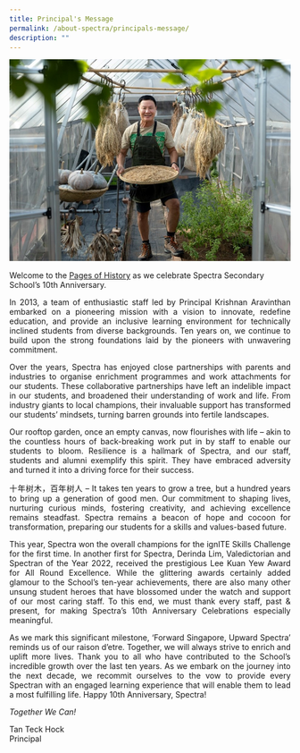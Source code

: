 ```yaml
---
title: Principal's Message
permalink: /about-spectra/principals-message/
description: ""
---
```

<img style="width:1000px" src="/images/mr%20tan%20teck%20hock%202023.jpg">

Welcome to the [Pages of History](https://drive.google.com/file/d/1nhzBStoVA52u9rapzk2uleOxfsC6wRvo/view?usp=drive_link) as we celebrate Spectra Secondary School’s 10th Anniversary.

<p align="justify">In 2013, a team of enthusiastic staff led by Principal Krishnan Aravinthan embarked on a pioneering mission with a vision to innovate, redefine education, and provide an inclusive learning environment for technically inclined students from diverse backgrounds. Ten years on, we continue to build upon the strong foundations laid by the pioneers with unwavering commitment.</p>

<p align="justify">Over the years, Spectra has enjoyed close partnerships with parents and industries to organise enrichment programmes and work attachments for our students. These collaborative partnerships have left an indelible impact in our students, and broadened their understanding of work and life. From industry giants to local champions, their invaluable support has transformed our students’ mindsets, turning barren grounds into fertile landscapes.</p>

<p align="justify">Our rooftop garden, once an empty canvas, now flourishes with life – akin to the countless hours of back-breaking work put in by staff to enable our students to bloom. Resilience is a hallmark of Spectra, and our staff, students and alumni exemplify this spirit. They have embraced adversity and turned it into a driving force for their success.</p>

<p align="justify">十年树木，百年树人 – It takes ten years to grow a tree, but a hundred years to bring up a generation of good men. Our commitment to shaping lives, nurturing curious minds, fostering creativity, and achieving excellence remains steadfast. Spectra remains a beacon of hope and cocoon for transformation, preparing our students for a skills and values-based future. </p>

<p align="justify">This year, Spectra won the overall champions for the ignITE Skills Challenge for the first time. In another first for Spectra, Derinda Lim, Valedictorian and Spectran of the Year 2022, received the prestigious Lee Kuan Yew Award for All Round Excellence. While the glittering awards certainly added glamour to the School’s ten-year  achievements, there are also many other unsung student heroes that have blossomed under the watch and support of our most caring staff. To this end, we must thank every staff, past &amp; present, for making Spectra’s 10th Anniversary Celebrations especially meaningful.</p>

<p align="justify">As we mark this significant milestone, ‘Forward Singapore, Upward Spectra’ reminds us of our raison d’etre. Together, we will always strive to enrich and uplift more lives. Thank you to all who have contributed to the School’s incredible growth over the last ten years. As we embark on the journey into the next decade, we recommit ourselves to the vow to provide every Spectran with an engaged learning experience that will enable them to lead a most fulfilling life. Happy 10th Anniversary, Spectra!</p>

_Together We Can!_

Tan Teck Hock  
Principal